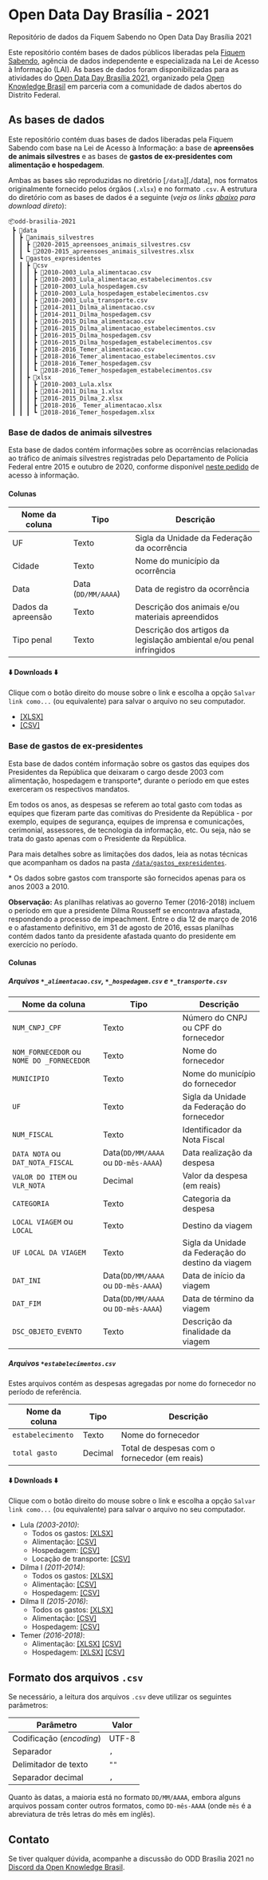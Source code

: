 # Open Data Day Brasília - 2021

Repositório de dados da Fiquem Sabendo no Open Data Day Brasília 2021

Este repositório contém bases de dados públicos liberadas pela [Fiquem Sabendo](https://fiquemsabendo.com.br/), agência de dados independente e especializada na Lei de Acesso à Informação (LAI). As bases de dados foram disponibilizadas para as atividades do [Open Data Day Brasília 2021](https://www.sympla.com.br/open-data-day-brasilia__1142950), organizado pela [Open Knowledge Brasil](https://www.ok.org.br/) em parceria com a comunidade de dados abertos do Distrito Federal.

## As bases de dados

Este repositório contém duas bases de dados liberadas pela Fiquem Sabendo com base na Lei de Acesso à Informação: a base de **apreensões de animais silvestres** e as bases de **gastos de ex-presidentes com alimentação e hospedagem**.

Ambas as bases são reproduzidas no diretório [`/data`][./data], nos formatos
originalmente fornecido pelos órgãos (`.xlsx`) e no formato `.csv`. A estrutura
do diretório com as bases de dados é a seguinte (*veja os links
[abaixo](#base-de-dados-de-animais-silvestres) para download direto*):

```
📦odd-brasilia-2021
 ┣ 📂data
 ┃ ┣ 📂animais_silvestres
 ┃ ┃ ┣ 📜2020-2015_apreensoes_animais_silvestres.csv
 ┃ ┃ ┗ 📜2020-2015_apreensoes_animais_silvestres.xlsx
 ┃ ┗ 📂gastos_expresidentes
 ┃ ┃ ┣ 📂csv
 ┃ ┃ ┃ ┣ 📜2010-2003_Lula_alimentacao.csv
 ┃ ┃ ┃ ┣ 📜2010-2003_Lula_alimentacao_estabelecimentos.csv
 ┃ ┃ ┃ ┣ 📜2010-2003_Lula_hospedagem.csv
 ┃ ┃ ┃ ┣ 📜2010-2003_Lula_hospedagem_estabelecimentos.csv
 ┃ ┃ ┃ ┣ 📜2010-2003_Lula_transporte.csv
 ┃ ┃ ┃ ┣ 📜2014-2011_Dilma_alimentacao.csv
 ┃ ┃ ┃ ┣ 📜2014-2011_Dilma_hospedagem.csv
 ┃ ┃ ┃ ┣ 📜2016-2015_Dilma_alimentacao.csv
 ┃ ┃ ┃ ┣ 📜2016-2015_Dilma_alimentacao_estabelecimentos.csv
 ┃ ┃ ┃ ┣ 📜2016-2015_Dilma_hospedagem.csv
 ┃ ┃ ┃ ┣ 📜2016-2015_Dilma_hospedagem_estabelecimentos.csv
 ┃ ┃ ┃ ┣ 📜2018-2016_Temer_alimentacao.csv
 ┃ ┃ ┃ ┣ 📜2018-2016_Temer_alimentacao_estabelecimentos.csv
 ┃ ┃ ┃ ┣ 📜2018-2016_Temer_hospedagem.csv
 ┃ ┃ ┃ ┗ 📜2018-2016_Temer_hospedagem_estabelecimentos.csv
 ┃ ┃ ┣ 📂xlsx
 ┃ ┃ ┃ ┣ 📜2010-2003_Lula.xlsx
 ┃ ┃ ┃ ┣ 📜2014-2011_Dilma_1.xlsx
 ┃ ┃ ┃ ┣ 📜2016-2015_Dilma_2.xlsx
 ┃ ┃ ┃ ┣ 📜2018-2016_ Temer_alimentacao.xlsx
 ┃ ┃ ┃ ┗ 📜2018-2016_Temer_hospedagem.xlsx
```

### Base de dados de animais silvestres

Esta base de dados contém informações sobre as ocorrências relacionadas ao 
tráfico de animais silvestres registradas pelo Departamento de Polícia Federal
entre 2015 e outubro de 2020, conforme disponível [neste pedido][lai-animais]
de acesso à informação.

[lai-animais]: http://www.consultaesic.cgu.gov.br/busca/_layouts/15/DetalhePedido/DetalhePedido.aspx?nup=08198033422202065

#### Colunas

| Nome da coluna | Tipo | Descrição |
| ------ | ------ | ------ |
| UF | Texto | Sigla da Unidade da Federação da ocorrência |
| Cidade | Texto | Nome do município da ocorrência |
| Data | Data (`DD/MM/AAAA`) | Data de registro da ocorrência |
| Dados da apreensão | Texto | Descrição dos animais e/ou materiais apreendidos |
| Tipo penal | Texto | Descrição dos artigos da legislação ambiental e/ou penal infringidos |

#### ⬇️ **Downloads** ⬇️

Clique com o botão direito do mouse sobre o link e escolha a opção
`Salvar link como...` (ou equivalente) para salvar o arquivo no seu computador.

- [[XLSX]](https://raw.githubusercontent.com/FiquemSabendo/odd-brasilia-2021/blob/main/data/animais_silvestres/2020-2015_apreensoes_animais_silvestres.xlsx)
- [[CSV]](https://raw.githubusercontent.com/FiquemSabendo/odd-brasilia-2021/main/data/animais_silvestres/2020-2015_apreensoes_animais_silvestres.csv)

### Base de gastos de ex-presidentes

Esta base de dados contém informação sobre os gastos das equipes dos Presidentes da República que deixaram o cargo desde 2003 com alimentação, hospedagem e transporte\*, durante o período em que estes exerceram os respectivos mandatos.

 Em todos os anos, as despesas se referem ao total gasto com todas as equipes que fizeram parte das comitivas do Presidente da República - por exemplo, equipes de segurança, equipes de imprensa e comunicações, cerimonial, assessores, de tecnologia da informação, etc. Ou seja, não se trata do gasto apenas com o Presidente da República.

Para mais detalhes sobre as limitações dos dados, leia as notas técnicas 
que acompanham os dados na pasta [`/data/gastos_expresidentes`](./data/gastos_expresidentes).

\* Os dados sobre gastos com transporte são fornecidos apenas para os anos 2003 a 2010.

**Observação:** As planilhas relativas ao governo Temer (2016-2018) incluem o período em que a presidente Dilma Rousseff se encontrava afastada, respondendo a processo de impeachment. Entre o dia 12 de março de 2016 e o afastamento definitivo, em 31 de agosto de 2016, essas planilhas contém dados tanto da presidente afastada quanto do presidente em exercício no período.

#### Colunas

##### Arquivos `*_alimentacao.csv`, `*_hospedagem.csv` e `*_transporte.csv`

| Nome da coluna | Tipo | Descrição |
| ------ | ------ | ------ |
| `NUM_CNPJ_CPF` | Texto | Número do CNPJ ou CPF do fornecedor |
| `NOM_FORNECEDOR` ou `NOME DO _FORNECEDOR` | Texto | Nome do fornecedor |
| `MUNICIPIO` | Texto | Nome do município do fornecedor |
| `UF` | Texto | Sigla da Unidade da Federação do fornecedor |
| `NUM_FISCAL` | Texto | Identificador da Nota Fiscal |
| `DATA NOTA` ou `DAT_NOTA_FISCAL` | Data(`DD/MM/AAAA` ou ``DD-mês-AAAA``)  | Data realização da despesa |
| `VALOR DO ITEM` ou `VLR_NOTA` | Decimal | Valor da despesa (em reais) |
| `CATEGORIA` | Texto | Categoria da despesa |
| `LOCAL VIAGEM` ou `LOCAL ` | Texto | Destino da viagem |
| `UF LOCAL DA VIAGEM` | Texto | Sigla da Unidade da Federação do destino da viagem |
| `DAT_INI` | Data(`DD/MM/AAAA` ou ``DD-mês-AAAA``) | Data de início da viagem |
| `DAT_FIM` | Data(`DD/MM/AAAA` ou ``DD-mês-AAAA``) | Data de término da viagem |
| `DSC_OBJETO_EVENTO` | Texto | Descrição da finalidade da viagem |

##### Arquivos `*estabelecimentos.csv`

Estes arquivos contém as despesas agregadas por nome do fornecedor no período de referência. 

| Nome da coluna | Tipo | Descrição |
| ------ | ------ | ------ |
| `estabelecimento` | Texto | Nome do fornecedor |
| `total gasto` | Decimal | Total de despesas com o fornecedor (em reais) |

#### ⬇️ **Downloads** ⬇️

Clique com o botão direito do mouse sobre o link e escolha a opção
`Salvar link como...` (ou equivalente) para salvar o arquivo no seu computador.

- Lula *(2003-2010)*:
  - Todos os gastos: [[XLSX]][lula-xlsx]
  - Alimentação: [[CSV]][lula-alim-csv]
  - Hospedagem: [[CSV]][lula-hosp-csv]
  - Locação de transporte: [[CSV]][lula-tran-csv]
- Dilma I *(2011-2014)*:
  - Todos os gastos: [[XLSX]][dilma-1-xlsx]
  - Alimentação: [[CSV]][dilma-1-alim-csv]
  - Hospedagem: [[CSV]][dilma-1-hosp-csv]
- Dilma II *(2015-2016)*:
  - Todos os gastos: [[XLSX]][dilma-2-xlsx]
  - Alimentação: [[CSV]][dilma-2-alim-csv]
  - Hospedagem: [[CSV]][dilma-2-hosp-csv]
- Temer *(2016-2018)*:
  - Alimentação: [[XLSX]][temer-alim-xlsx] [[CSV]][temer-alim-csv]
  - Hospedagem: [[XLSX]][temer-hosp-xlsx] [[CSV]][temer-hosp-csv]

[lula-xlsx]: https://raw.githubusercontent.com/FiquemSabendo/odd-brasilia-2021/main/data/gastos_expresidentes/xlsx/2010-2003_Lula.xlsx

[lula-alim-csv]: https://raw.githubusercontent.com/FiquemSabendo/odd-brasilia-2021/main/data/gastos_expresidentes/csv/2010-2003_Lula_alimentacao.csv

[lula-hosp-csv]: https://raw.githubusercontent.com/FiquemSabendo/odd-brasilia-2021/main/data/gastos_expresidentes/csv/2010-2003_Lula_hospedagem.csv

[lula-tran-csv]: https://raw.githubusercontent.com/FiquemSabendo/odd-brasilia-2021/main/data/gastos_expresidentes/csv/2010-2003_Lula_transporte.csv

[dilma-1-xlsx]: https://raw.githubusercontent.com/FiquemSabendo/odd-brasilia-2021/main/data/gastos_expresidentes/xlsx/2014-2011_Dilma_1.xlsx

[dilma-1-alim-csv]: https://raw.githubusercontent.com/FiquemSabendo/odd-brasilia-2021/main/data/gastos_expresidentes/csv/2014-2011_Dilma_alimentacao.csv

[dilma-1-hosp-csv]: https://raw.githubusercontent.com/FiquemSabendo/odd-brasilia-2021/main/data/gastos_expresidentes/csv/2014-2011_Dilma_hospedagem.csv

[dilma-2-xlsx]: https://raw.githubusercontent.com/FiquemSabendo/odd-brasilia-2021/main/data/gastos_expresidentes/xlsx/2016-2015_Dilma_2.xlsx

[dilma-2-alim-csv]: https://raw.githubusercontent.com/FiquemSabendo/odd-brasilia-2021/main/data/gastos_expresidentes/csv/2016-2015_Dilma_alimentacao.csv

[dilma-2-hosp-csv]: https://raw.githubusercontent.com/FiquemSabendo/odd-brasilia-2021/main/data/gastos_expresidentes/csv/2016-2015_Dilma_hospedagem.csv

[temer-alim-xlsx]: https://raw.githubusercontent.com/FiquemSabendo/odd-brasilia-2021/main/data/gastos_expresidentes/xlsx/2018-2016_Temer_alimentacao.xlsx

[temer-alim-csv]: https://raw.githubusercontent.com/FiquemSabendo/odd-brasilia-2021/main/data/gastos_expresidentes/csv/2018-2016_Temer_alimentacao.csv

[temer-hosp-xlsx]: https://raw.githubusercontent.com/FiquemSabendo/odd-brasilia-2021/main/data/gastos_expresidentes/xlsx/2018-2016_Temer_hospedagem.xlsx

[temer-hosp-csv]: https://raw.githubusercontent.com/FiquemSabendo/odd-brasilia-2021/main/data/gastos_expresidentes/csv/2018-2016_Temer_hospedagem.csv

## Formato dos arquivos `.csv`

Se necessário, a leitura dos arquivos `.csv` deve utilizar os seguintes
parâmetros:

| Parâmetro | Valor |
| ------ | ------ |
| Codificação (*encoding*) | UTF-8 |
| Separador | `,` |
| Delimitador de texto | `""` |
| Separador decimal | `,` |

Quanto às datas, a maioria está no formato `DD/MM/AAAA`, embora alguns arquivos
possam conter outros formatos, como `DD-mês-AAAA` (onde `mês` é a abreviatura
de três letras do mês em inglês).

## Contato

Se tiver qualquer dúvida, acompanhe a discussão do ODD Brasília 2021 no 
[Discord da Open Knowledge Brasil](https://discord.gg/WpSsGW47).
